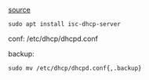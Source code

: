 [source](https://www.linuxfordevices.com/tutorials/ubuntu/dhcp-server-on-ubuntu)

```
sudo apt install isc-dhcp-server
```

conf: /etc/dhcp/dhcpd.conf

backup:
```
sudo mv /etc/dhcp/dhcpd.conf{,.backup}
```